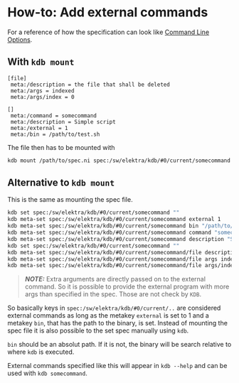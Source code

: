 # How-to: Add external commands

For a reference of how the specification can look like [Command Line Options](command-line-options.md).

## With `kdb mount`

```ni
[file]
 meta:/description = the file that shall be deleted
 meta:/args = indexed
 meta:/args/index = 0

[]
 meta:/command = somecommand
 meta:/description = Simple script
 meta:/external = 1
 meta:/bin = /path/to/test.sh
```

The file then has to be mounted with

```sh
kdb mount /path/to/spec.ni spec:/sw/elektra/kdb/#0/current/somecommand mini
```

## Alternative to `kdb mount`

This is the same as mounting the spec file.

```bash
kdb set spec:/sw/elektra/kdb/#0/current/somecommand ""
kdb meta-set spec:/sw/elektra/kdb/#0/current/somecommand external 1
kdb meta-set spec:/sw/elektra/kdb/#0/current/somecommand bin "/path/to/test.sh"
kdb meta-set spec:/sw/elektra/kdb/#0/current/somecommand command "somecommand"
kdb meta-set spec:/sw/elektra/kdb/#0/current/somecommand description "Simple script"
kdb set spec:/sw/elektra/kdb/#0/current/somecommand ""
kdb meta-set spec:/sw/elektra/kdb/#0/current/somecommand/file description "the file that shall be deleted"
kdb meta-set spec:/sw/elektra/kdb/#0/current/somecommand/file args indexed
kdb meta-set spec:/sw/elektra/kdb/#0/current/somecommand/file args/index 0
```

> **_NOTE:_** Extra arguments are directly passed on to the external command. So it is possible to provide the external program with more
> args than specified in the spec. Those are not check by `KDB`.

So basically keys in `spec:/sw/elektra/kdb/#0/current/..` are considered external commands as long as the metakey `external` is set to 1
and a metakey `bin`, that has the path to the binary, is set. Instead of mounting the spec file it is also possible to the set spec
manually using `kdb`.

`bin` should be an absolut path. If it is not, the binary will be search relative to where `kdb` is executed.

External commands specified like this will appear in `kdb --help` and can be used with `kdb somecommand`.
